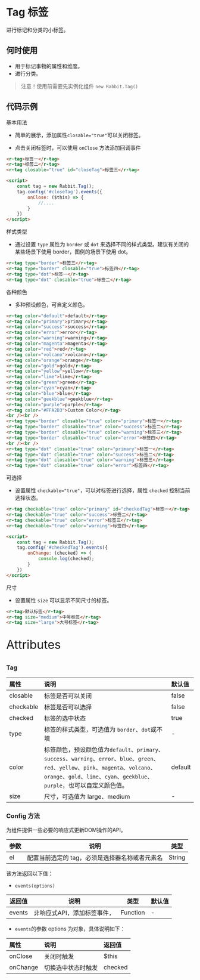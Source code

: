 # Tag 标签

进行标记和分类的小标签。

## 何时使用

- 用于标记事物的属性和维度。
- 进行分类。

> 注意！使用前需要先实例化组件  `new Rabbit.Tag()`

## 代码示例

基本用法

- 简单的展示，添加属性`closable="true"`可以关闭标签。

- 点击关闭标签时，可以使用 `onClose` 方法添加回调事件

```html
<r-tag>标签一</r-tag>
<r-tag>标签二</r-tag>
<r-tag closable="true" id="closeTag">标签三</r-tag>

<script>
	const tag = new Rabbit.Tag();
    tag.config('#closeTag').events({
        onClose: ($this) => {
            //....
        }
    })
</script>
```

样式类型

- 通过设置 `type` 属性为 `border` 或 `dot` 来选择不同的样式类型。建议有关闭的某些场景下使用 border，图例的场景下使用 dot。

```html
<r-tag type="border">标签三</r-tag>
<r-tag type="border" closable="true">标签四</r-tag>
<r-tag type="dot">标签一</r-tag>
<r-tag type="dot" closable="true">标签二</r-tag>
```

各种颜色

- 多种预设颜色，可自定义颜色。

```html
<r-tag color="default">default</r-tag>
<r-tag color="primary">primary</r-tag>
<r-tag color="success">success</r-tag>
<r-tag color="error">error</r-tag>
<r-tag color="warning">warning</r-tag>
<r-tag color="magenta">magenta</r-tag>
<r-tag color="red">red</r-tag>
<r-tag color="volcano">volcano</r-tag>
<r-tag color="orange">orange</r-tag>
<r-tag color="gold">gold</r-tag>
<r-tag color="yellow">yellow</r-tag>
<r-tag color="lime">lime</r-tag>
<r-tag color="green">green</r-tag>
<r-tag color="cyan">cyan</r-tag>
<r-tag color="blue">blue</r-tag>
<r-tag color="geekblue">geekblue</r-tag>
<r-tag color="purple">purple</r-tag>
<r-tag color="#FFA2D3">Custom Color</r-tag>
<br /><br />
<r-tag type="border" closable="true" color="primary">标签一</r-tag>
<r-tag type="border" closable="true" color="success">标签二</r-tag>
<r-tag type="border" closable="true" color="warning">标签三</r-tag>
<r-tag type="border" closable="true" color="error">标签四</r-tag>
<br /><br />
<r-tag type="dot" closable="true" color="primary">标签一</r-tag>
<r-tag type="dot" closable="true" color="success">标签二</r-tag>
<r-tag type="dot" closable="true" color="warning">标签三</r-tag>
<r-tag type="dot" closable="true" color="error">标签四</r-tag>
```

可选择

- 设置属性 `checkable="true"`，可以对标签进行选择，属性 `checked` 控制当前选择状态。

```html
<r-tag checkable="true" color="primary" id="checkedTag">标签一</r-tag>
<r-tag checkable="true" color="success">标签二</r-tag>
<r-tag checkable="true" color="error">标签三</r-tag>
<r-tag checkable="true" color="warning">标签四</r-tag>

<script>
	const tag = new Rabbit.Tag();
    tag.config('#checkedTag').events({
        onChange: (checked) => {
            console.log(checked);
        }
    })
</script>
```

尺寸

- 设置属性 `size` 可以显示不同尺寸的标签。

```html
<r-tag>默认标签</r-tag>
<r-tag size="medium">中号标签</r-tag>
<r-tag size="large">大号标签</r-tag>
```

<p style="font-size: 32px">Attributes</p>

### Tag

| 属性      | 说明                                                         | 默认值  |
| :-------- | :----------------------------------------------------------- | :------ |
| closable  | 标签是否可以关闭                                             | false   |
| checkable | 标签是否可以选择                                             | false   |
| checked   | 标签的选中状态                                               | true    |
| type      | 标签的样式类型，可选值为 `border`、`dot`或不填               | -       |
| color     | 标签颜色，预设颜色值为`default`、`primary`、`success`、`warning`、`error`、`blue`、`green`、`red`、`yellow`、`pink`、`magenta`、`volcano`、`orange`、`gold`、`lime`、`cyan`、`geekblue`、`purple`，也可以自定义颜色值。 | default |
| size      | 尺寸，可选值为 large、medium                                 | -       |

### Config  方法

为组件提供一些必要的响应式更新DOM操作的API。

| 参数 | 说明                                           | 类型   |
| ---- | ---------------------------------------------- | ------ |
| el   | 配置当前选定的 tag，必须是选择器名称或者元素名 | String |

该方法返回以下值：

- `events(options)`

| 返回值 | 说明                        | 类型     | 默认值 |
| ------ | --------------------------- | -------- | ------ |
| events | 非响应式API，添加标签事件， | Function | -      |

- `events`的参数 options 为对象，具体说明如下：

| 属性     | 说明               | 返回值  |
| :------- | :----------------- | :------ |
| onClose  | 关闭时触发         | $this   |
| onChange | 切换选中状态时触发 | checked |